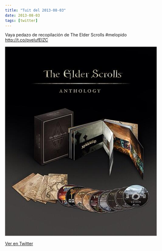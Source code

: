 ```yaml
---
title: "Tuit del 2013-08-03"
date: 2013-08-03
tags: [twitter]
---
```


Vaya pedazo de recopilación de The Elder Scrolls #melopido http://t.co/pvelufEIZC

![Imagen](/assets/images/363585307196682240-BQu26RlCcAA_a1t.jpg)

[Ver en Twitter](https://twitter.com/i/web/status/363585307196682240)
